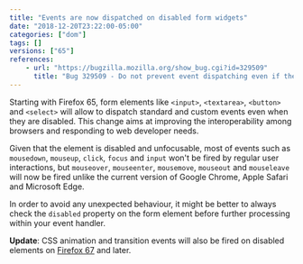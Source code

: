 ```yaml
---
title: "Events are now dispatched on disabled form widgets"
date: "2018-12-20T23:22:00-05:00"
categories: ["dom"]
tags: []
versions: ["65"]
references:
    - url: "https://bugzilla.mozilla.org/show_bug.cgi?id=329509"
      title: "Bug 329509 - Do not prevent event dispatching even if there is no prescontext or (form) element is disabled"
---
```

Starting with Firefox 65, form elements like `<input>`, `<textarea>`, `<button>` and `<select>` will allow to dispatch standard and custom events even when they are disabled. This change aims at improving the interoperability among browsers and responding to web developer needs.

Given that the element is disabled and unfocusable, most of events such as `mousedown`, `mouseup`, `click`, `focus` and `input` won't be fired by regular user interactions, but `mouseover`, `mouseenter`, `mousemove`, `mouseout` and `mouseleave` will now be fired unlike the current version of Google Chrome, Apple Safari and Microsoft Edge.

In order to avoid any unexpected behaviour, it might be better to always check the `disabled` property on the form element before further processing within your event handler.

**Update**: CSS animation and transition events will also be fired on disabled elements on [Firefox 67](https://www.fxsitecompat.dev/en-CA/docs/2019/css-animation-and-transition-events-are-now-fired-on-disabled-form-widgets/) and later.
